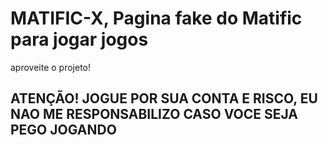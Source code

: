 # MATIFIC-X, Pagina fake do Matific para jogar jogos
aproveite o projeto!
## ATENÇÃO! JOGUE POR SUA CONTA E RISCO, EU NAO ME RESPONSABILIZO CASO VOCE SEJA PEGO JOGANDO
